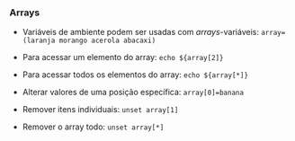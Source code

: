 ### Arrays

- Variáveis de ambiente podem ser usadas com *arrays*-variáveis:
`array=(laranja morango acerola abacaxi)`

- Para acessar um elemento do array:
`echo ${array[2]}`

- Para acessar todos os elementos do array:
`echo ${array[*]}`

- Alterar valores de uma posição específica:
`array[0]=banana`

- Remover itens individuais:
`unset array[1]`

- Remover o array todo:
`unset array[*]`
